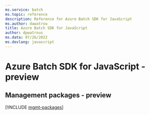 ```yaml
---
ms.service: batch
ms.topic: reference
description: Reference for Azure Batch SDK for JavaScript
ms.author: dawatrou
title: Azure Batch SDK for JavaScript
author: dpwatrous
ms.data: 07/26/2022
ms.devlang: javascript
---
```

# Azure Batch SDK for JavaScript - preview

## Management packages - preview
[!INCLUDE [mgmt-packages](batch-mgmt-index.md)]